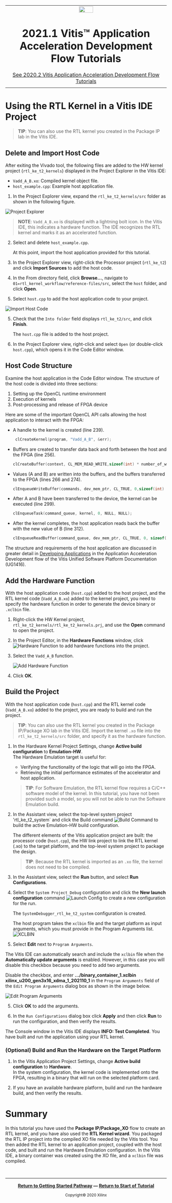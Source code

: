﻿<table class="sphinxhide">
 <tr>
   <td align="center"><img src="https://www.xilinx.com/content/dam/xilinx/imgs/press/media-kits/corporate/xilinx-logo.png" width="30%"/><h1>2021.1 Vitis™ Application Acceleration Development Flow Tutorials</h1>
   <a href="https://github.com/Xilinx/Vitis-Tutorials/tree/2020.2">See 2020.2 Vitis Application Acceleration Development Flow Tutorials</a>
   </td>
 </tr>
 <tr>
 <td>
 </td>
 </tr>
</table>

# Using the RTL Kernel in a Vitis IDE Project

>**TIP**: You can also use the RTL kernel you created in the Package IP lab in the Vitis IDE.

## Delete and Import Host Code

After exiting the Vivado tool, the following files are added to the HW kernel project (`rtl_ke_t2_kernels`) displayed in the Project Explorer in the Vitis IDE:

- `Vadd_A_B.xo`: Compiled kernel object file.
- `host_example.cpp`: Example host application file.  

1. In the Project Explorer view, expand the `rtl_ke_t2_kernels/src` folder as shown in the following figure.  
   
![Project Explorer](./images/192_vitis_project_explorer.PNG)
   > **NOTE**: `Vadd_A_B.xo` is displayed with a lightning bolt icon. In the Vitis IDE, this indicates a hardware function. The IDE recognizes the RTL kernel and marks it as an accelerated function.

2. Select and delete `host_example.cpp`. 

   At this point, import the host application provided for this tutorial.  

2. In the Project Explorer view, right-click the Processor project (`rtl_ke_t2`) and click **Import Sources** to add the host code.

3. In the From directory field, click **Browse...**, navigate to `01=rtl_kernel_workflow/reference-files/src`, select the `host` folder, and click **Open**.

4. Select `host.cpp` to add the host application code to your project.

![Import Host Code](./images/import-host-code.png)

5. Check that the `Into folder` field displays `rtl_ke_t2/src`, and click **Finish**.

   The `host.cpp` file is added to the host project.

6. In the Project Explorer view, right-click and select `Open` (or double-click `host.cpp`), which opens it in the Code Editor window.

## Host Code Structure

Examine the host application in the Code Editor window. The structure of the host code is divided into three sections:

1. Setting up the OpenCL runtime environment
2. Execution of kernels
3. Post-processing and release of FPGA device

Here are some of the important OpenCL API calls allowing the host application to interact with the FPGA:

- A handle to the kernel is created (line 239).

   ```C
    clCreateKernel(program, "Vadd_A_B", &err);
    ```

- Buffers are created to transfer data back and forth between the host and the FPGA (line 256).

  ```C
  clCreateBuffer(context, CL_MEM_READ_WRITE,sizeof(int) * number_of_words, NULL, NULL);
  ```

- Values (A and B) are written into the buffers, and the buffers transferred to the FPGA (lines 266 and 274).

  ```C
  clEnqueueWriteBuffer(commands, dev_mem_ptr, CL_TRUE, 0,sizeof(int) * number_of_words, host_mem_ptr, 0, NULL, NULL);
  ```

- After A and B have been transferred to the device, the kernel can be executed (line 299).

  ```C
  clEnqueueTask(command_queue, kernel, 0, NULL, NULL);
  ```

- After the kernel completes, the host application reads back the buffer with the new value of B (line 312).

  ```C
  clEnqueueReadBuffer(command_queue, dev_mem_ptr, CL_TRUE, 0, sizeof(int)*number_of_words,host_mem_output_ptr, 0, NULL, &readevent );
  ```

The structure and requirements of the host application are discussed in greater detail in [Developing Applications](https://www.xilinx.com/cgi-bin/docs/rdoc?v=2021.1;t=vitis+doc;d=lhv1569273988420.html) in the Application Acceleration Development flow of the Vitis Unified Software Platform Documentation (UG1416).

## Add the Hardware Function

With the host application code (`host.cpp`) added to the host project, and the RTL kernel code (`Vadd_A_B.xo`) added to the kernel project, you need to specify the hardware function in order to generate the device binary or `.xclbin` file.

1. Right-click the HW Kernel project, `rtl_ke_t2_kernels/rtl_ke_t2_kernels.prj`, and use the **Open** command to open the project. 

2. In the Project Editor, in the **Hardware Functions** window, click ![Hardware Function](./images/lightning_icon.PNG) to add hardware functions into the project.
3. Select the `Vadd_A_B` function.

   ![Add Hardware Function](./images/add-hw-function.png)

4. Click **OK**.

## Build the Project

With the host application code (`host.cpp`) and the RTL kernel code (`Vadd_A_B.xo`) added to the project, you are ready to build and run the project.

>**TIP**: You can also use the RTL kernel you created in the Package IP/Package XO lab in the Vitis IDE. Import the kernel `.xo` file into the `rtl_ke_t2_kernels/src` folder, and specify it as the hardware function. 

1. In the Hardware Kernel Project Settings, change **Active build configuration** to **Emulation-HW**.  
The Hardware Emulation target is useful for:
   - Verifying the functionality of the logic that will go into the FPGA.
   - Retrieving the initial performance estimates of the accelerator and host application.

    >**TIP**: For Software Emulation, the RTL kernel flow requires a C/C++ software model of the kernel. In this tutorial, you have not been provided such a model, so you will not be able to run the Software Emulation build.

1. In the Assistant view, select the top-level system project 'rtl_ke_t2_system` and click the Build command ![Build Command](./images/icon_build.png) to build the active Emulation-HW build configuration. 

   The different elements of the Vitis application project are built: the processor code (`host.cpp`), the HW link project to link the RTL kernel (.xo) to the target platform, and the top-level system project to package the design.

    >**TIP**: Because the RTL kernel is imported as an `.xo` file, the kernel does not need to be compiled.  

2. In the Assistant view, select the **Run** button, and select **Run Configurations**.


3. Select the `System Project Debug` configuration and click the **New launch configuration** command ![Launch Config](./images/icon-new-launch-config.png) to create a new configuration for the run. 

   The `SystemDebugger_rtl_ke_t2_system` configuration is created. 
   
   The host program takes the `xclbin` file and the target platform as input arguments, which you must provide in the Program Arguments list.
   ![XCLBIN](./images/xclbin.PNG)

4. Select **Edit** next to `Program Arguments`. 

The Vitis IDE can automatically search and include the `xclbin` file when the **Automatically update arguments** is enabled. However, in this case you will disable this checkbox because you need to add two arguments. 

Disable the checkbox, and enter **.../binary_container_1.xclbin xilinx_u200_gen3x16_xdma_1_202110_1** in the `Program Arguments` field of the `Edit Program Arguments` dialog box as shown in the image below.

   ![Edit Program Arguments](./images/program-arguments.png)

5. Click **OK** to add the arguments. 

6. In the `Run Configurations` dialog box click **Apply** and then click **Run** to run the configuration, and then verify the results.

The Console window in the Vitis IDE displays **INFO: Test Completed**. You have built and run the application using your RTL kernel. 

### (Optional) Build and Run the Hardware on the Target Platform

1. In the Vitis Application Project Settings, change **Active build configuration** to **Hardware**.  
In the system configuration, the kernel code is implemented onto the FPGA, resulting in a binary that will run on the selected platform card.  

2. If you have an available hardware platform, build and run the hardware build, and then verify the results.

# Summary

In this tutorial you have used the **Package IP/Package_XO** flow to create an RTL kernel, and you have also used the **RTL Kernel wizard**. You packaged the RTL IP project into the compiled XO file needed by the Vitis tool. You then added the RTL kernel to an application project, coupled with the host code, and built and run the Hardware Emulation configuration.  In the Vitis IDE, a binary container was created using the XO file, and a `xclbin` file was compiled.

</br>
<hr/>
<p align="center" class="sphinxhide"><b><a href="/README.md">Return to Getting Started Pathway</a> — <a href="./README.md">Return to Start of Tutorial</a></b></p>

<p align="center" class="sphinxhide"><sup>Copyright&copy; 2020 Xilinx</sup></p>
